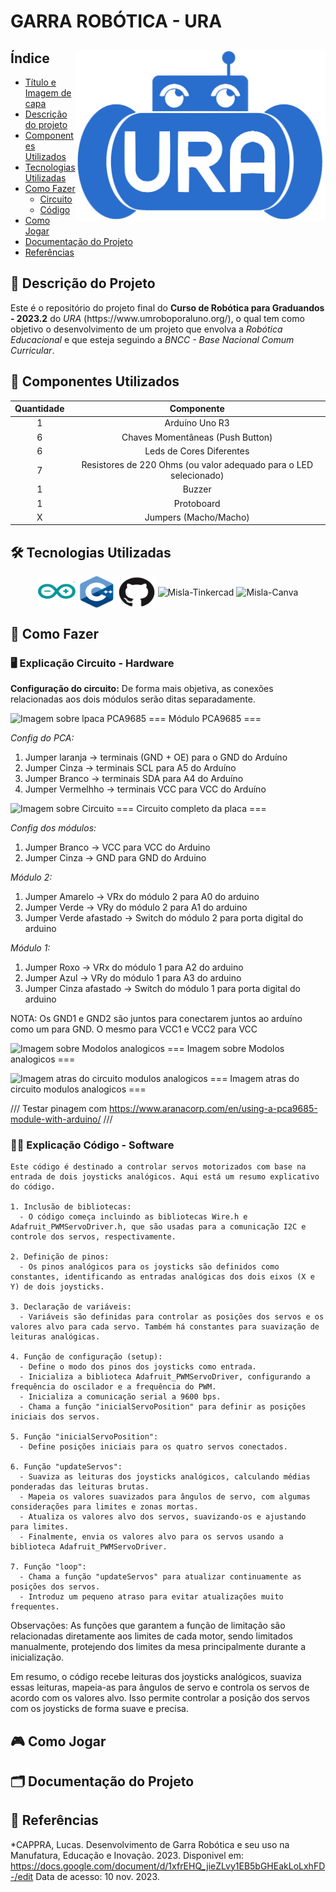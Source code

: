 # GARRA ROBÓTICA - URA 

<div style="display: inline_block">


<img src="https://github.com/wwwmisla/ura-project/blob/main/ura_logo.png" width="400px" align="right" />

## Índice
 
 - [Título e Imagem de capa](#t%C3%ADtulo-projeto---ura)
 - [Descrição do projeto](#-descrição-do-projeto)
 - [Componentes Utilizados](#-componentes-utilizados)
 - [Tecnologias Utilizadas](#%EF%B8%8F-tecnologias-utilizadas)
 - [Como Fazer](#-como-fazer)
   - [Circuito](#%EF%B8%8F-explica%C3%A7%C3%A3o-circuito---hardware)
   - [Código](#-explica%C3%A7%C3%A3o-c%C3%B3digo---software)
 - [Como Jogar](#-como-jogar)
 - [Documentação do Projeto](#%EF%B8%8F-documenta%C3%A7%C3%A3o-do-projeto)
 - [Referências](#-referências)
</div>

## 📄 Descrição do Projeto

<p>  
  Este é o repositório do projeto final do <b>Curso de Robótica para Graduandos - 2023.2</b> do <i>URA</i> (https://www.umroboporaluno.org/), o qual tem como objetivo o desenvolvimento de um projeto que envolva a <i>Robótica Educacional</i> e que esteja seguindo a <i>BNCC - Base Nacional Comum Curricular</i>.
</p>

<!-- Descrever o teclado musical como OA para crianças -->

## 🧰 Componentes Utilizados

| Quantidade | Componente | 
| :---:       |     :---:       |  
| 1     | Arduíno Uno R3      | 
| 6     | Chaves Momentâneas (Push Button)       |
| 6     | Leds de Cores Diferentes               |
| 7     | Resistores de 220 Ohms (ou valor adequado para o LED selecionado) |
| 1     | Buzzer |
| 1     | Protoboard |
| X     | Jumpers (Macho/Macho) |

## 🛠️ Tecnologias Utilizadas

<div align="center">
 <img align="center" alt="Misla-Arduino" height="50" width="60" src="https://raw.githubusercontent.com/devicons/devicon/master/icons/arduino/arduino-original.svg">
 <img align="center" alt="Misla-C++" height="50" width="60" src="https://raw.githubusercontent.com/devicons/devicon/master/icons/cplusplus/cplusplus-original.svg">
 <img align="center" alt="Misla-Github" height="50" width="60" src="https://raw.githubusercontent.com/devicons/devicon/master/icons/github/github-original.svg">
 <img align="center" alt="Misla-Tinkercad" height="50" width="60" src="https://logowik.com/content/uploads/images/autodesk-tinkercad4190.logowik.com.webp">
 <img align="center" alt="Misla-Canva" height="50" width="60" src="https://logosmarcas.net/wp-content/uploads/2020/01/Canva-Logo.png">
</div>

## 📝 Como Fazer
<!-- Colocar slide da apresentação, o códido estará disponível e um pequeno manual de instruções -->
### 🖥️ Explicação Circuito - Hardware
**Configuração do circuito:**
De forma mais objetiva, as conexões relacionadas aos dois módulos serão ditas separadamente. 

![Imagem sobre lpaca PCA9685](https://github.com/Lucas-Cappra/Braco_robotic_lar_joystick/assets/108031562/fedc4245-7ee5-4acc-aebf-09f8122d877d)
=== Módulo PCA9685 ===

*Config do PCA:*
1) Jumper laranja -> terminais (GND + OE) para o GND do Arduíno
2) Jumper Cinza -> terminais SCL para A5 do Arduíno
3) Jumper Branco -> terminais SDA para A4 do Arduíno
4) Jumper Vermelhho -> terminais VCC para VCC do Arduíno

![Imagem sobre Circuito](https://github.com/Lucas-Cappra/Braco_robotic_lar_joystick/assets/108031562/33964546-cdc7-4dae-9828-7732c26ba123)
=== Circuito completo da placa ===


*Config dos módulos:*
1) Jumper Branco -> VCC para VCC do Arduino
2) Jumper Cinza -> GND para GND do Arduino

 *Módulo 2:*
1) Jumper Amarelo -> VRx do módulo 2 para A0 do arduino
2) Jumper Verde -> VRy do módulo 2 para A1 do arduino
3) Jumper Verde afastado -> Switch do módulo 2 para porta digital do arduino

 *Módulo 1:*
1) Jumper Roxo -> VRx do módulo 1 para A2 do arduino
2) Jumper Azul -> VRy do módulo 1 para A3 do arduino
3) Jumper Cinza afastado -> Switch do módulo 1 para porta digital do arduino

NOTA: Os GND1 e GND2 são juntos para conectarem juntos ao arduíno como um para GND. O mesmo para VCC1 e VCC2 para VCC

![Imagem sobre Modolos analogicos](https://github.com/Lucas-Cappra/Braco_robotic_lar_joystick/assets/108031562/db9be6e3-368b-4ff6-968c-c23cb0e2d47f)
=== Imagem sobre Modolos analogicos ===


![Imagem atras do circuito modulos analogicos](https://github.com/Lucas-Cappra/Braco_robotic_lar_joystick/assets/108031562/fec68529-8251-44ad-b5ab-1071036ff41d)
=== Imagem atras do circuito modulos analogicos ===

/// Testar pinagem com https://www.aranacorp.com/en/using-a-pca9685-module-with-arduino/ ///

### 👩‍💻 Explicação Código - Software
 ```shell
Este código é destinado a controlar servos motorizados com base na entrada de dois joysticks analógicos. Aqui está um resumo explicativo do código.

1. Inclusão de bibliotecas:
   - O código começa incluindo as bibliotecas Wire.h e Adafruit_PWMServoDriver.h, que são usadas para a comunicação I2C e controle dos servos, respectivamente.

2. Definição de pinos:
   - Os pinos analógicos para os joysticks são definidos como constantes, identificando as entradas analógicas dos dois eixos (X e Y) de dois joysticks.

3. Declaração de variáveis:
   - Variáveis são definidas para controlar as posições dos servos e os valores alvo para cada servo. Também há constantes para suavização de leituras analógicas.

4. Função de configuração (setup):
   - Define o modo dos pinos dos joysticks como entrada.
   - Inicializa a biblioteca Adafruit_PWMServoDriver, configurando a frequência do oscilador e a frequência do PWM.
   - Inicializa a comunicação serial a 9600 bps.
   - Chama a função "inicialServoPosition" para definir as posições iniciais dos servos.

5. Função "inicialServoPosition":
   - Define posições iniciais para os quatro servos conectados.

6. Função "updateServos":
   - Suaviza as leituras dos joysticks analógicos, calculando médias ponderadas das leituras brutas.
   - Mapeia os valores suavizados para ângulos de servo, com algumas considerações para limites e zonas mortas.
   - Atualiza os valores alvo dos servos, suavizando-os e ajustando para limites.
   - Finalmente, envia os valores alvo para os servos usando a biblioteca Adafruit_PWMServoDriver.

7. Função "loop":
   - Chama a função "updateServos" para atualizar continuamente as posições dos servos.
   - Introduz um pequeno atraso para evitar atualizações muito frequentes.
```

Observações:
   As funções que garantem a função de limitação são relacionadas diretamente aos limites de cada motor, sendo limitados manualmente, protejendo dos limites da mesa principalmente durante a inicialização.

Em resumo, o código recebe leituras dos joysticks analógicos, suaviza essas leituras, mapeia-as para ângulos de servo e controla os servos de acordo com os valores alvo. Isso permite controlar a posição dos servos com os joysticks de forma suave e precisa.

## 🎮 Como Jogar

## 🗂️ Documentação do Projeto

## 🧾 Referências

*CAPPRA, Lucas. Desenvolvimento de Garra Robótica e seu uso na Manufatura, Educação e Inovação. 2023. Disponivel em:
https://docs.google.com/document/d/1xfrEHQ_jieZLvy1EB5bGHEakLoLxhFD-/edit Data de acesso: 10 nov. 2023.
